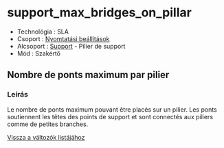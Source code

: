 # support\_max\_bridges\_on\_pillar

* Technológia : SLA
* Csoport : [Nyomtatási beállítások](../sla_printer/sla_parameters.md)
* Alcsoport : [Support](../../beallitasok/print_settings.md#support) - Pilier de support
* Mód : Szakértő

## Nombre de ponts maximum par pilier

### Leírás

Le nombre de ponts maximum pouvant être placés sur un pilier. Les ponts soutiennent les têtes des points de support et sont connectés aux piliers comme de petites branches.

[Vissza a változók listájához](/)

